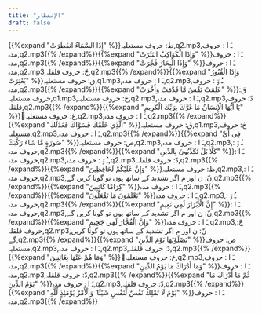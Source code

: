 ```yaml
---
title: "الإنفطار"
draft: false
---
```

 {{%expand "إِذَا السَّمَاءُ انفَطَرَتْ" %}}ط: حروف مستعلیہ,q2.mp3,ـَ ا :  حروف مدہ,q2.mp3{{% /expand%}}{{%expand "وَإِذَا الْكَوَاكِبُ انتَثَرَتْ" %}}ـَ ا :  حروف مدہ,q2.mp3{{% /expand%}}{{%expand "وَإِذَا الْبِحَارُ فُجِّرَتْ" %}}ـَ ا :  حروف مدہ,q2.mp3,جّ: حروف قلقلہ,q2.mp3{{% /expand%}}{{%expand "وَإِذَا الْقُبُورُ بُعْثِرَتْ" %}}ق: حروف مستعلیہ,q1.mp3,ـَ ا :  حروف مدہ,q2.mp3,ـُ و٘ :  حروف مدہ,q2.mp3{{% /expand%}}{{%expand "عَلِمَتْ نَفْسٌ مَّا قَدَّمَتْ وَأَخَّرَتْ" %}}ق: حروف مستعلیہ,q1.mp3,خ: حروف مستعلیہ,q2.mp3,ـَ ا :  حروف مدہ,q2.mp3,دّ: حروف قلقلہ,q2.mp3{{% /expand%}}{{%expand "يَا أَيُّهَا الْإِنسَانُ مَا غَرَّكَ بِرَبِّكَ الْكَرِيمِ" %}}ُغ: حروف مستعلیہ,q2.mp3,ـَ ا :  حروف مدہ,q2.mp3{{% /expand%}}{{%expand "الَّذِي خَلَقَكَ فَسَوَّاكَ فَعَدَلَكَ" %}}ق: حروف مستعلیہ,q1.mp3,خ: حروف مستعلیہ,q2.mp3,ـَ ا :  حروف مدہ,q2.mp3{{% /expand%}}{{%expand "فِي أَيِّ صُورَةٍ مَّا شَاءَ رَكَّبَكَ" %}}ص: حروف مستعلیہ,q2.mp3,ـَ ا :  حروف مدہ,q2.mp3,ـُ و٘ :  حروف مدہ,q2.mp3{{% /expand%}}{{%expand "كَلَّا بَلْ تُكَذِّبُونَ بِالدِّينِ" %}}ـَ ا :  حروف مدہ,q2.mp3,ـُ و٘ :  حروف مدہ,q2.mp3,دّ: حروف قلقلہ,q2.mp3{{% /expand%}}{{%expand "وَإِنَّ عَلَيْكُمْ لَحَافِظِينَ" %}}ظ: حروف مستعلیہ,q2.mp3,ـَ ا :  حروف مدہ,q2.mp3,نّ: ن اور م اگر تشدید کے ساتھ ہوں تو گونا کریں گے,q2.mp3{{% /expand%}}{{%expand "كِرَامًا كَاتِبِينَ" %}}ـَ ا :  حروف مدہ,q2.mp3{{% /expand%}}{{%expand "يَعْلَمُونَ مَا تَفْعَلُونَ" %}}ـَ ا :  حروف مدہ,q2.mp3,ـُ و٘ :  حروف مدہ,q2.mp3{{% /expand%}}{{%expand "إِنَّ الْأَبْرَارَ لَفِي نَعِيمٍ" %}}ـَ ا :  حروف مدہ,q2.mp3,نّ: ن اور م اگر تشدید کے ساتھ ہوں تو گونا کریں گے,q2.mp3{{% /expand%}}{{%expand "وَإِنَّ الْفُجَّارَ لَفِي جَحِيمٍ" %}}ـَ ا :  حروف مدہ,q2.mp3,جّ: حروف قلقلہ,q2.mp3,نّ: ن اور م اگر تشدید کے ساتھ ہوں تو گونا کریں گے,q2.mp3{{% /expand%}}{{%expand "يَصْلَوْنَهَا يَوْمَ الدِّينِ" %}}ص: حروف مستعلیہ,q2.mp3,ـَ ا :  حروف مدہ,q2.mp3,دّ: حروف قلقلہ,q2.mp3{{% /expand%}}{{%expand "وَمَا هُمْ عَنْهَا بِغَائِبِينَ" %}}ُغ: حروف مستعلیہ,q2.mp3,ـَ ا :  حروف مدہ,q2.mp3{{% /expand%}}{{%expand "وَمَا أَدْرَاكَ مَا يَوْمُ الدِّينِ" %}}ـَ ا :  حروف مدہ,q2.mp3,دّ: حروف قلقلہ,q2.mp3{{% /expand%}}{{%expand "ثُمَّ مَا أَدْرَاكَ مَا يَوْمُ الدِّينِ" %}}ـَ ا :  حروف مدہ,q2.mp3,دّ: حروف قلقلہ,q2.mp3{{% /expand%}}{{%expand "يَوْمَ لَا تَمْلِكُ نَفْسٌ لِّنَفْسٍ شَيْئًا ۖ وَالْأَمْرُ يَوْمَئِذٍ لِّلَّهِ" %}}ـَ ا :  حروف مدہ,q2.mp3{{% /expand%}}